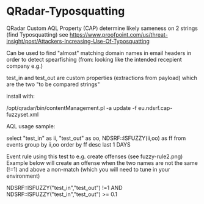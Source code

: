 # QRadar-Typosquatting
QRadar Custom AQL Property (CAP) determine likely sameness on 2 strings (find Typosquatting) see https://www.proofpoint.com/us/threat-insight/post/Attackers-Increasing-Use-Of-Typosquatting

Can be used to find "almost" matching domain names in email headers in order to detect spearfishing (from: looking like the intended recepient company e.g.)

test_in and test_out are custom properties (extractions from payload) which are the two "to be compared strings"

install with:

/opt/qradar/bin/contentManagement.pl -a update -f eu.ndsrf.cap-fuzzyset.xml


AQL usage sample: 

select "test_in" as ii, "test_out" as oo, NDSRF::ISFUZZY(ii,oo) as ff from events group by ii,oo order by ff desc last 1 DAYS 

Event rule using this test to e.g. create offenses (see fuzzy-rule2.png)
Example below will create an offense when the two names are not the same (!=1) and above a non-match (which you will need to tune in your environment)


NDSRF::ISFUZZY("test_in","test_out") !=1 AND  NDSRF::ISFUZZY("test_in","test_out") >= 0.1



